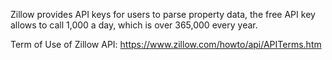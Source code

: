 Zillow provides API keys for users to parse property data, the free API key allows to call 1,000 a day, which is over 365,000 every year.

Term of Use of Zillow API: https://www.zillow.com/howto/api/APITerms.htm




